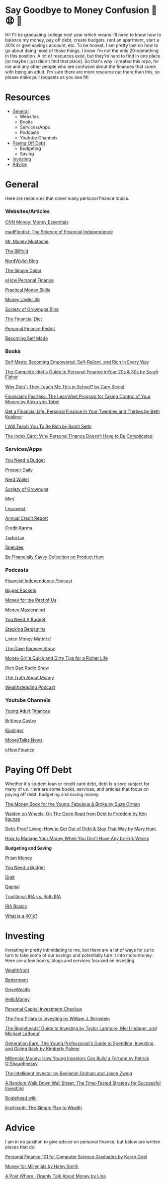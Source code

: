 # Say Goodbye to Money Confusion :wave: :anguished: :money_with_wings:

Hi! I'll be graduating college next year which means I'll need to know how to balance my money, pay off debt, create budgets, rent an apartment, start a 401k or govt savings account, etc. To be honest, I am pretty lost on how to go about doing most of those things. I know I'm not the only 20-something in this position. A lot of resources exist, but they're hard to find in one place [or maybe I just didn't find that place]. So that's why I created this repo, for me and any other people who are confused about the finances that come with being an adult. I'm sure there are more resource out there than this, so please make pull requests as you see fit!

# Resources
- [General](#general)
	- Websites
	- Books
	- Services/Apps
	- Podcasts
	- Youtube Channels
- [Paying Off Debt](#paying-off-debt)
	- Budgeting
	- Saving 
- [Investing](#investing)
- [Advice](#advice)

# General
Here are resources that cover many personal finance topics.

### Websites/Articles 

[CNN Money: Money Essentials](http://money.cnn.com/pf/money-essentials/)

[madFIentist: The Science of Financial Independence](http://www.madfientist.com/articles/)

[Mr. Money Mustache](http://www.mrmoneymustache.com)

[The Billfold](https://thebillfold.com)

[NerdWallet Blog](http://www.nerdwallet.com/blog/)

[The Simple Dollar](http://www.thesimpledollar.com)

[eHow Personal Finance](http://www.ehow.com/personal-finance/)

[Practical Money Skills](http://www.practicalmoneyskills.com)

[Money Under 30](http://www.moneyunder30.com)

[Society of Grownups Blog](https://www.societyofgrownups.com/blog)

[The Financial Diet](http://thefinancialdiet.com)

[Personal Finance Reddit](https://www.reddit.com/r/personalfinance/wiki/commontopics)

[Becoming Self Made](http://becomingselfmade.com/)

### Books
[Self Made: Becoming Empowered, Self-Reliant, and Rich in Every Way](https://www.amazon.com/Self-Made-Becoming-Empowered-Self-Reliant/dp/0812989759?ie=UTF8&camp=1789&creative=9325&creativeASIN=0812989759&linkCode=as2&linkId=KZXZFWCTS4O6QBMV&redirect=true&ref_=as_li_tl&tag=wwwbecomingse-20)

[The Complete Idiot's Guide to Personal Finance inYour 20s & 30s by Sarah Fisher](http://www.amazon.com/gp/product/1592578837?ie=UTF8&tag=fastweb-20&linkCode=as2&camp=1789&creative=390957&creativeASIN=1592578837)

[Why Didn't They Teach Me This in School? by Cary Siegel](http://www.amazon.com/Didnt-They-Teach-This-School/dp/1481027565/ref=pd_bxgy_14_3?ie=UTF8&refRID=0VE4KBEVSF8R4GGE599Y)

[Financially Fearless: The LearnVest Program for Taking Control of Your Money by Alexa von Tobel](http://www.amazon.com/Financially-Fearless-LearnVest-Program-Control/dp/0385347618)

[Get a Financial Life: Personal Finance In Your Twenties and Thirties by Beth Kobliner](http://www.amazon.com/gp/product/0743264363?ie=UTF8&tag=fastweb-20&linkCode=as2&camp=1789&creative=390957&creativeASIN=0743264363)

[I Will Teach You To Be Rich by Ramit Sethi](http://www.amazon.com/Will-Teach-You-Be-Rich/dp/0761147489/ref=sr_1_23?s=books&ie=UTF8&qid=1456455478&sr=1-23&keywords=student+debt&refinements=p_n_feature_browse-bin%3A2656022011)

[The Index Card: Why Personal Finance Doesn’t Have to Be Complicated](http://www.amazon.com/Index-Card-Personal-Finance-Complicated/dp/1591847680?ie=UTF8&colid=68BWC9LIO5AC&coliid=I3EVW3WX6QJJZ&ref_=wl_it_dp_o_pC_nS_ttl)



### Services/Apps
[You Need a Budget](https://www.youneedabudget.com/)

[Prosper Daily](https://www.prosper.com/daily)

[Nerd Wallet](http://www.nerdwallet.com)

[Society of Grownups](https://www.societyofgrownups.com)

[Mint](https://www.mint.com)

[Learnvest](https://www.learnvest.com)

[Annual Credit Report](https://www.annualcreditreport.com/index.action)

[Credit Karma](https://www.creditkarma.com/)

[TurboTax](http://turbotax.intuit.com)

[Spendee](http://www.spendeeapp.com/)

[Be Financially Savvy Collection on Product Hunt](https://www.producthunt.com/@melissajoykong/collections/be-financially-savvy)

### Podcasts

[Financial Independence Podcast](http://www.madfientist.com/podcast/)

[Bigger Pockets](https://www.biggerpockets.com/renewsblog/category/podcast/)

[Money for the Rest of Us](http://moneyfortherestofus.net/episodes/)

[Money Mastermind](https://itunes.apple.com/podcast/money-mastermind-show/id892092542)

[You Need A Budget](http://www.stitcher.com/podcast/you-need-a-budget-ynab)

[Stacking Benjamins](http://www.stitcher.com/podcast/stacking-benjamins)

[Listen Money Matters!](http://www.stitcher.com/podcast/listen-money-matters)

[The Dave Ramsey Show](https://itunes.apple.com/podcast/the-dave-ramsey-show/id77001367?snid=show.podcast-a)

[Money Girl's Quick and Dirty Tips for a Richer Life](https://itunes.apple.com/us/podcast/money-girls-quick-dirty-tips/id209859739?mt=2)

[Rich Dad Radio Show](https://itunes.apple.com/us/podcast/rich-dad-radio-show-in-your/id833641766?mt=2)

[The Truth About Money](https://itunes.apple.com/us/podcast/truth-about-money-ric-edelman/id274994551?mt=2)

[Wealthsteading Podcast](http://www.wealthsteading.com)

### Youtube Channels

[Young Adult Finances](https://www.youtube.com/user/YoungAdultFinances/videos)

[Brittney Castro](https://www.youtube.com/user/brittneycastro/videos)

[Kiplinger](https://www.youtube.com/user/kiplinger/videos)

[MoneyTalks News](https://www.youtube.com/user/MoneyTalksNews/playlists)

[eHow Finance](https://www.youtube.com/user/ehowfinance/videos)

# Paying Off Debt
Whether it's student loan or credit card debt, debt is a sore subject for many of us. Here are some books, services, and articles that focus on paying off debt, budgeting and saving money.

[The Money Book for the Young, Fabulous & Broke by Suze Orman](http://www.amazon.com/Money-Book-Young-Fabulous-Broke/dp/1594482241/ref=sr_1_1?s=books&ie=UTF8&qid=1391462730&sr=1-1&keywords=the+money+book+for+the+young+fabulous+%26+broke)

[Walden on Wheels: On The Open Road from Debt to Freedom by Ken Ilgunas](http://www.amazon.com/Walden-Wheels-Open-Road-Freedom/dp/054402883X)

[Debt-Proof Living: How to Get Out of Debt & Stay That Way by Mary Hunt](http://www.amazon.com/Debt-Proof-Living-Debt-Stay-That/dp/0800721454/ref=sr_1_19?s=books&ie=UTF8&qid=1456455478&sr=1-19&keywords=student+debt&refinements=p_n_feature_browse-bin%3A2656022011)

[How to Manage Your Money When You Don't Have Any by Erik Wecks](http://www.amazon.com/Manage-Your-Money-When-Dont/dp/1475044038/ref=sr_1_11?s=books&ie=UTF8&qid=1456455466&sr=1-11&keywords=student+debt&refinements=p_n_feature_browse-bin%3A2656022011)

**Budgeting and Saving**

[Prism Money](https://www.prismmoney.com/)

[You Need a Budget](http://www.youneedabudget.com)

[Digit](https://digit.co/)

[Qapital](https://www.qapital.com)

[Traditional IRA vs. Roth IRA](http://www.madfientist.com/traditional-ira-vs-roth-ira/)

[IRA Basics](http://money.cnn.com/retirement/guide/IRA_Basics.moneymag/)

[What is a 401k?](https://www.nerdwallet.com/blog/finance/what-is-401k/)

# Investing
Investing in pretty intimidating to me, but there are a lot of ways for us to turn to take some of our savings and potentially turn it into more money. Here are a few books, blogs and services focused on investing. 

[Wealthfront](https://www.wealthfront.com)

[Betterment](https://www.betterment.com)

[DriveWealth](https://you.drivewealth.com/?lang=en_US&r=ABCD1232&utm_source=Forbes&utm_medium=article&utm_campaign=entrepreneurship)

[HelloMoney](https://hellomoney.co/)

[Personal Capital Investment Checkup](https://www.personalcapital.com/financial-software/investment-checkup)


[The Four Pillars to Investing by William J. Bernstein](http://www.amazon.com/The-Four-Pillars-Investing-Portfolio-ebook/dp/B0041842TW)

[The Bogleheads' Guide to Investing by Taylor Larimore, Mel Lindauer, and Michael LeBoeuf](http://www.amazon.com/Bogleheads-Guide-Investing-Taylor-Larimore-ebook/dp/B00JUV01RW/)

[Generation Earn: The Young Professional's Guide to Spending, Investing, and Giving Back by Kimberly Palmer](http://www.amazon.com/Generation-Earn-Professionals-Spending-Investing/dp/158008236X%3FSubscriptionId%3D0ENGV10E9K9QDNSJ5C82%26tag%3Dflatwave-20%26linkCode%3Dxm2%26camp%3D2025%26creative%3D165953%26creativeASIN%3D158008236X)

[Millennial Money: How Young Investors Can Build a Fortune by Patrick O'Shaughnessy](http://www.amazon.com/Millennial-Money-Young-Investors-Fortune/dp/1137279257)

[The Intelligent Investor by Benjamin Graham and Jason Zweig](http://www.amazon.com/gp/product/0060555661/ref=as_li_tl?ie=UTF8&camp=211189&creative=373489&creativeASIN=0060555661&link_code=as3&tag=eriwoosmed-20&linkId=Q2FUZHPUOZEA6GNW)

[A Random Walk Down Wall Street: The Time-Tested Strategy for Successful Investing](http://www.amazon.com/Random-Walk-Down-Wall-Street/dp/0393352242)

[Boglehead wiki](https://www.bogleheads.org/wiki/Main_Page)

[jlcollinsnh: The Simple Plan to Wealth](http://jlcollinsnh.com/about/)

# Advice 
I am in no position to give advice on personal finance, but below are written pieces that do!

[Personal Finance 101 for Computer Science Graduates by Karan Goel](https://medium.com/@karan/personal-finance-101-for-computer-science-graduates-e1c887294707#.nsr5phddu)

[Money for Millenials by Haley Smith](https://medium.com/life-tips/money-for-millennials-aa93de05792#.3uw5b0pgt)

[A Post Where I Openly Talk About Money by Lina](http://linalovesit.com/2015/02/12/post-openly-talk-money/)

